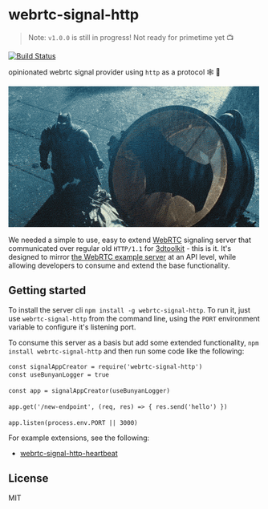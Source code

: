 # webrtc-signal-http

> Note: `v1.0.0` is still in progress! Not ready for primetime yet :tv:

[![Build Status](https://travis-ci.org/bengreenier/webrtc-signal-http.svg?branch=master)](https://travis-ci.org/bengreenier/webrtc-signal-http)

opinionated webrtc signal provider using `http` as a protocol :spider_web: :signal_strength:

![logo gif](./readme_example.gif)

We needed a simple to use, easy to extend [WebRTC](https://webrtc.org/) signaling server that communicated over regular old `HTTP/1.1` for [3dtoolkit](https://github.com/catalystcode/3dtoolkit) - this is it. It's designed to mirror [the WebRTC example server](https://github.com/svn2github/webrtc/tree/master/talk/examples/peerconnection/server) at an API level, while allowing developers to consume and extend the base functionality.

## Getting started

To install the server cli `npm install -g webrtc-signal-http`. To run it, just use `webrtc-signal-http` from the command line, using the `PORT` environment variable to configure it's listening port.

To consume this server as a basis but add some extended functionality, `npm install webrtc-signal-http` and then run some code like the following:

```
const signalAppCreator = require('webrtc-signal-http')
const useBunyanLogger = true

const app = signalAppCreator(useBunyanLogger)

app.get('/new-endpoint', (req, res) => { res.send('hello') })

app.listen(process.env.PORT || 3000)
```

For example extensions, see the following:
+ [webrtc-signal-http-heartbeat](https://github.com/bengreenier/webrtc-signal-http-heartbeat)

## License

MIT